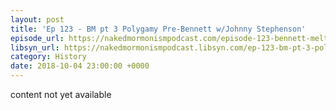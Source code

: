 ```yaml
---
layout: post
title: 'Ep 123 - BM pt 3 Polygamy Pre-Bennett w/Johnny Stephenson'
episode_url: https://nakedmormonismpodcast.com/episode-123-bennett-meltdown-part-3/
libsyn_url: https://nakedmormonismpodcast.libsyn.com/ep-123-bm-pt-3-polygamy-pre-bennett-wjohnny-stephenson
category: History
date: 2018-10-04 23:00:00 +0000
---
```


content not yet available
